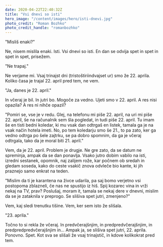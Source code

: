 ```yaml
---
date: 2020-04-22T22:40:32Z
title: "Vsi dnevi so isti"
hero_image: "/content/images/hero/isti-dnevi.jpg"
photo_credit: "Roman Bozhko"
photo_credit_handle: "romanbozhko"
---
```


"Misliš enaki?"

Ne, nisem mislila enaki. Isti. Vsi dnevi so isti. En dan se odvija spet in spet in spet in spet, prisežem.

"Ne trapaj."

Ne verjame mi. Vsaj trinajst dni (tristoštiriindvajset ur) smo že 22. aprila. Koliko časa je trajal 22. april pred tem, ne vem.

"Ja, danes je 22. april."

In včeraj je bil. In jutri bo. Mogoče za vedno. Ujeti smo v 22. april. A res nisi opazila? A res ni nihče opazil?

"Pomiri se, vse je v redu. Glej, na telefonu mi piše 22. april, na uri mi piše 22. april, še na računalnik sem šla pogledat, in tudi piše 22. april. Tu imam še en tisti bedni koledar, ki mu vsak dan odtrgaš en listek, tamala ga je na vsak način hotela imeti. No, po tem koledarju smo še 21., to pa zato, ker ga vedno odtrga po šele zajtrku, se pa dobro spomnim, da ga je včeraj odtrgala, tako da je moral biti 21. april."

Vem, da je 22. april. Problem je drugje. Ne gre zato, da se datum ne spreminja, ampak da se dan ponavlja.
Vsako jutro dobim vabilo na isti, izredni sestanek, opomnik, naj zalijem rože, kar počnem ob sredah in gledam soseda, kako do ceste vsakič znova odvleče bio kante, ki jih praznejo samo enkrat na teden.

"Mislim da ti je karantena na živce udarila, pa saj bomo verjetno vsi postopoma zblazneli, če nas ne spustijo iz hiš. Spij kozarec vina in vrži nekaj na TV, prav? Poslušaj, moram it, tamala se nekaj dere v dnevni, mislim da se je zataknila v preprogo. Se slišiva spet jutri, zmenjeno?"

Vem, kaj sledi trenutku tišine. Vem, ker sem isto že slišala.

"23. aprila."

Točno to si rekla že včeraj. In predvčerajšnjim, in predpredvčerajšnjim, in predpredpredvčerajšnjim in... Ampak ja, se slišiva spet jutri, 22. aprila. Ponovno. Spet. Kot sva se slišali že vsaj trinajstič, in kdove kolikokrat pred tem.
